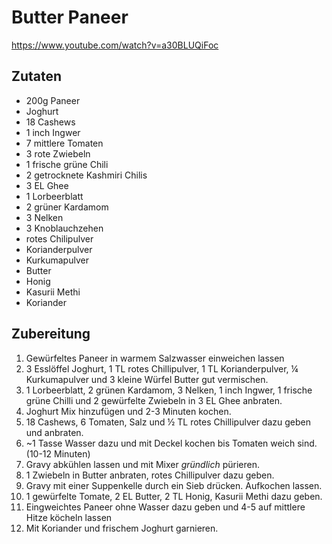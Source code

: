 # Butter Paneer

<https://www.youtube.com/watch?v=a30BLUQiFoc>

## Zutaten

* 200g Paneer
* Joghurt
* 18 Cashews
* 1 inch Ingwer
* 7 mittlere Tomaten
* 3 rote Zwiebeln
* 1 frische grüne Chili
* 2 getrocknete Kashmiri Chilis
* 3 EL Ghee
* 1 Lorbeerblatt
* 2 grüner Kardamom
* 3 Nelken
* 3 Knoblauchzehen
* rotes Chilipulver
* Korianderpulver
* Kurkumapulver
* Butter
* Honig
* Kasurii Methi
* Koriander

## Zubereitung

1. Gewürfeltes Paneer in warmem Salzwasser einweichen lassen
1. 3 Esslöffel Joghurt, 1 TL rotes Chillipulver, 1 TL Korianderpulver, ¼ Kurkumapulver und 3 kleine Würfel Butter gut vermischen.
1. 1 Lorbeerblatt, 2 grünen Kardamom, 3 Nelken, 1 inch Ingwer, 1 frische grüne Chilli und 2 gewürfelte Zwiebeln in 3 EL Ghee anbraten.
1. Joghurt Mix hinzufügen und 2-3 Minuten kochen.
1. 18 Cashews, 6 Tomaten, Salz und ½ TL rotes Chillipulver dazu geben und anbraten.
1. ~1 Tasse Wasser dazu und mit Deckel kochen bis Tomaten weich sind. (10-12 Minuten)
1. Gravy abkühlen lassen und mit Mixer *gründlich* pürieren.
1. 1 Zwiebeln in Butter anbraten, rotes Chillipulver dazu geben.
1. Gravy mit einer Suppenkelle durch ein Sieb drücken. Aufkochen lassen.
1. 1 gewürfelte Tomate, 2 EL Butter, 2 TL Honig, Kasurii Methi dazu geben.
1. Eingweichtes Paneer ohne Wasser dazu geben und 4-5 auf mittlere Hitze köcheln lassen
1. Mit Koriander und frischem Joghurt garnieren.
